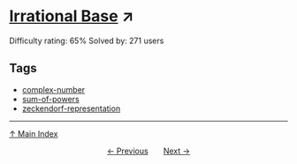 # [Irrational Base](https://projecteuler.net/problem=558) ↗️

Difficulty rating: 65%
Solved by: 271 users
## Tags

- [complex-number](../tags/complex-number.md)
- [sum-of-powers](../tags/sum-of-powers.md)
- [zeckendorf-representation](../tags/zeckendorf-representation.md)



---

[↑ Main Index](../README.md)


<div align=center><a href='557.md'>← Previous</a> &nbsp;&nbsp; &nbsp;&nbsp;  <a href='559.md'>Next →</a></div>
